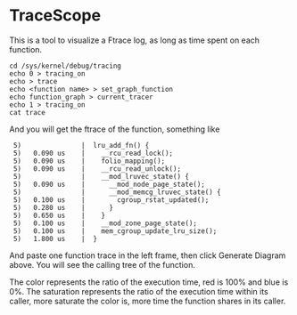 # TraceScope

This is a tool to visualize a Ftrace log, as long as time spent on each function.

```
cd /sys/kernel/debug/tracing
echo 0 > tracing_on
echo > trace
echo <function name> > set_graph_function
echo function_graph > current_tracer
echo 1 > tracing_on
cat trace

```

And you will get the ftrace of the function, something like

```
 5)               |  lru_add_fn() {
 5)   0.090 us    |    __rcu_read_lock();
 5)   0.090 us    |    folio_mapping();
 5)   0.090 us    |    __rcu_read_unlock();
 5)               |    __mod_lruvec_state() {
 5)   0.090 us    |      __mod_node_page_state();
 5)               |      __mod_memcg_lruvec_state() {
 5)   0.100 us    |        cgroup_rstat_updated();
 5)   0.280 us    |      }
 5)   0.650 us    |    }
 5)   0.100 us    |    __mod_zone_page_state();
 5)   0.100 us    |    mem_cgroup_update_lru_size();
 5)   1.800 us    |  }
```

And paste one function trace in the left frame, then click Generate Diagram above. You will see the calling tree of the function.

The color represents the ratio of the execution time, red is 100% and blue is 0%.
The saturation represents the ratio of the execution time within its caller, more saturate the color is, more time the function shares in its caller.